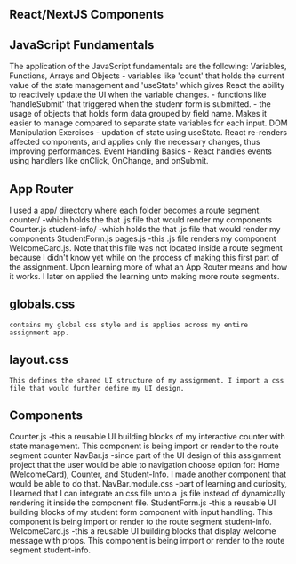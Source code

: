 ## React/NextJS Components
## JavaScript Fundamentals
The application of the JavaScript fundamentals are the following:
    Variables, Functions, Arrays and Objects
        - variables like 'count' that holds the current value of the state management and 'useState' which gives React the ability to reactively update the UI when the variable changes.
        - functions like 'handleSubmit' that triggered when the studenr form is submitted.
        - the usage of objects that holds form data grouped by field name. Makes it easier to manage compared to separate state variables for each input.
    DOM Manipulation Exercises
        - updation of state using useState. React re-renders affected components, and applies only the necessary changes, thus improving performances.
    Event Handling Basics
        - React handles events using handlers like onClick, OnChange, and onSubmit.
## App Router
I used a app/ directory where each folder becomes a route segment.
counter/
    -which holds the that .js file that would render my components Counter.js
student-info/
    -which holds the that .js file that would render my components StudentForm.js
pages.js
    -this .js file renders my component WelcomeCard.js. Note that this file was not located inside a route segment because I didn't know yet while on the process of making this first part of the assignment.
Upon learning more of what an App Router means and how it works. I later on applied the learning unto making more route segments.

## globals.css
    contains my global css style and is applies across my entire assignment app.
## layout.css
    This defines the shared UI structure of my assignment. I import a css file that would further define my UI design.

## Components
Counter.js
    -this a reusable UI building blocks of my interactive counter with state management. This component is being import or render to the route segment counter
NavBar.js
    -since part of the UI design of this assignment project that the user would be able to navigation choose option for: Home (WelcomeCard), Counter, and Student-Info. I made another component that would be able to do that.
NavBar.module.css
    -part of learning and curiosity, I learned that I can integrate an css file unto a .js file instead of dynamically rendering it inside the component file.
StudentForm.js
    -this a reusable UI building blocks of my student form component with input handling. This component is being import or render to the route segment student-info.
WelcomeCard.js
    -this a reusable UI building blocks that display welcome message with props. This component is being import or render to the route segment student-info.
